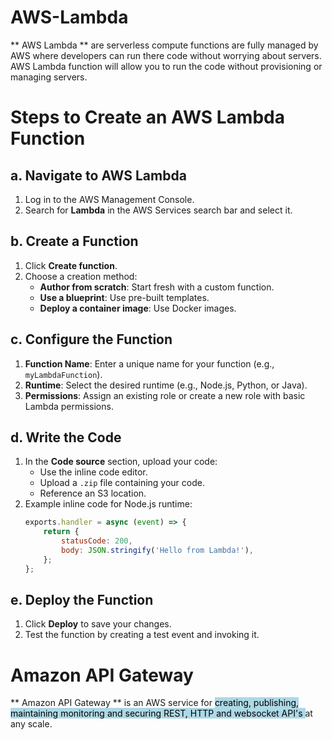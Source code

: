 # AWS-Lambda
** AWS Lambda **  are serverless compute functions are fully managed by AWS where developers can run there code without worrying about servers. AWS Lambda function will allow you to run the code without provisioning or managing servers.

# Steps to Create an AWS Lambda Function

## a. Navigate to AWS Lambda
1. Log in to the AWS Management Console.
2. Search for **Lambda** in the AWS Services search bar and select it.

## b. Create a Function
1. Click **Create function**.
2. Choose a creation method:
   - **Author from scratch**: Start fresh with a custom function.
   - **Use a blueprint**: Use pre-built templates.
   - **Deploy a container image**: Use Docker images.

## c. Configure the Function
1. **Function Name**: Enter a unique name for your function (e.g., `myLambdaFunction`).
2. **Runtime**: Select the desired runtime (e.g., Node.js, Python, or Java).
3. **Permissions**: Assign an existing role or create a new role with basic Lambda permissions.

## d. Write the Code
1. In the **Code source** section, upload your code:
   - Use the inline code editor.
   - Upload a `.zip` file containing your code.
   - Reference an S3 location.
2. Example inline code for Node.js runtime:
   ```javascript
   exports.handler = async (event) => {
       return {
           statusCode: 200,
           body: JSON.stringify('Hello from Lambda!'),
       };
   };
   ```

## e. Deploy the Function
1. Click **Deploy** to save your changes.
2. Test the function by creating a test event and invoking it.

# Amazon API Gateway
** Amazon API Gateway ** is an AWS service for <mark style="background-color: lightblue"> creating, publishing, maintaining monitoring and securing REST, HTTP and websocket API's </mark> at any scale.
